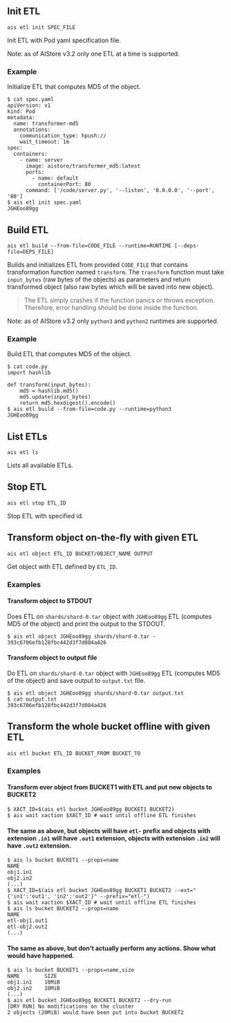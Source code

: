 ## Init ETL

`ais etl init SPEC_FILE`

Init ETL with Pod yaml specification file.

Note: as of AIStore v3.2 only one ETL at a time is supported.

### Example

Initialize ETL that computes MD5 of the object.

```console
$ cat spec.yaml
apiVersion: v1
kind: Pod
metadata:
  name: transformer-md5
  annotations:
    communication_type: hpush://
    wait_timeout: 1m
spec:
  containers:
    - name: server
      image: aistore/transformer_md5:latest
      ports:
        - name: default
          containerPort: 80
      command: ['/code/server.py', '--listen', '0.0.0.0', '--port', '80']
$ ais etl init spec.yaml
JGHEoo89gg
```

## Build ETL

`ais etl build --from-file=CODE_FILE --runtime=RUNTIME [--deps-file=DEPS_FILE]`

Builds and initializes ETL from provided `CODE_FILE` that contains transformation function named `transform`.
The `transform` function must take `input_bytes` (raw bytes of the objects) as parameters and return transformed object (also raw bytes which will be saved into new object).

> The ETL simply crashes if the function panics or throws exception.
> Therefore, error handling should be done inside the function.

Note: as of AIStore v3.2 only `python3` and `python2` runtimes are supported.

### Example

Build ETL that computes MD5 of the object.

```console
$ cat code.py
import hashlib

def transform(input_bytes):
    md5 = hashlib.md5()
    md5.update(input_bytes)
    return md5.hexdigest().encode()
$ ais etl build --from-file=code.py --runtime=python3
JGHEoo89gg
```

## List ETLs

`ais etl ls`

Lists all available ETLs.

## Stop ETL

`ais etl stop ETL_ID`

Stop ETL with specified id.

## Transform object on-the-fly with given ETL

`ais etl object ETL_ID BUCKET/OBJECT_NAME OUTPUT`

Get object with ETL defined by `ETL_ID`.

### Examples

#### Transform object to STDOUT

Does ETL on `shards/shard-0.tar` object with `JGHEoo89gg` ETL (computes MD5 of the object) and print the output to the STDOUT.

```console
$ ais etl object JGHEoo89gg shards/shard-0.tar -
393c6706efb128fbc442d3f7d084a426
```

#### Transform object to output file

Do ETL on `shards/shard-0.tar` object with `JGHEoo89gg` ETL (computes MD5 of the object) and save output to `output.txt` file.

```console
$ ais etl object JGHEoo89gg shards/shard-0.tar output.txt
$ cat output.txt
393c6706efb128fbc442d3f7d084a426
```

## Transform the whole bucket offline with given ETL

`ais etl bucket ETL_ID BUCKET_FROM BUCKET_TO`

### Examples

#### Transform ever object from BUCKET1 with ETL and put new objects to BUCKET2

```console
$ XACT_ID=$(ais etl bucket JGHEoo89gg BUCKET1 BUCKET2)
$ ais wait xaction $XACT_ID # wait until offline ETL finishes
```

#### The same as above, but objects will have `etl-` prefix and objects with extension `.in1` will have `.out1` extension, objects with extension `.in2` will have `.out2` extension.

```console
$ ais ls bucket BUCKET1 --props=name
NAME
obj1.in1
obj2.in2
(...)
$ XACT_ID=$(ais etl bucket JGHEoo89gg BUCKET1 BUCKET2 --ext="{'in1':'out1', 'in2':'out2'}" --prefix="etl-")
$ ais wait xaction $XACT_ID # wait until offline ETL finishes
$ ais ls bucket BUCKET2 --props=name
NAME
etl-obj1.out1
etl-obj2.out2
(...)
```

#### The same as above, but don't actually perform any actions. Show what would have happened.

```console
$ ais ls bucket BUCKET1 --props=name,size
NAME        SIZE
obj1.in1    10MiB
obj2.in2    10MiB
(...)
$ ais etl bucket JGHEoo89gg BUCKET1 BUCKET2 --dry-run
[DRY RUN] No modifications on the cluster
2 objects (20MiB) would have been put into bucket BUCKET2
```




